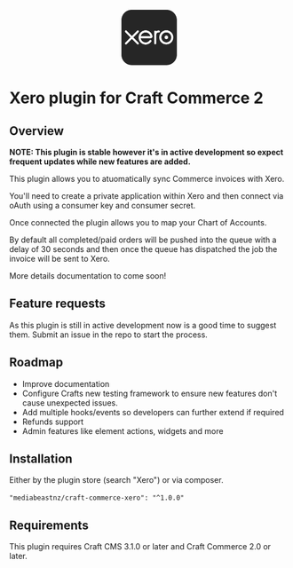 <p align="center"><img src="./src/icon.svg" width="100" height="100" alt="Xero plugin for Craft Commerce 2"></p>

# Xero plugin for Craft Commerce 2

## Overview
**NOTE: This plugin is stable however it's in active development so expect frequent updates while new features are added.**

This plugin allows you to atuomatically sync Commerce invoices with Xero.

You'll need to create a private application within Xero and then connect via oAuth using a consumer key and consumer secret.

Once connected the plugin allows you to map your Chart of Accounts.

By default all completed/paid orders will be pushed into the queue with a delay of 30 seconds and then once the queue has dispatched the job the invoice will be sent to Xero.

More details documentation to come soon!

## Feature requests
As this plugin is still in active development now is a good time to suggest them. Submit an issue in the repo to start the process.

## Roadmap
- Improve documentation
- Configure Crafts new testing framework to ensure new features don't cause unexpected issues.
- Add multiple hooks/events so developers can further extend if required
- Refunds support
- Admin features like element actions, widgets and more

## Installation

Either by the plugin store (search "Xero") or via composer.

`"mediabeastnz/craft-commerce-xero": "^1.0.0"`

## Requirements

This plugin requires Craft CMS 3.1.0 or later and Craft Commerce 2.0 or later.